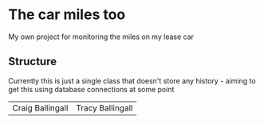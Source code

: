 # The car miles too
My own project for monitoring the miles on my lease car

## Structure 
Currently this is just a single class that doesn't store any history - aiming to get 
this using database connections at some point 

<table>
    <tr>
        <td> Craig Ballingall </td>
        <td> Tracy Ballingall </td>
    </tr>
</table> 